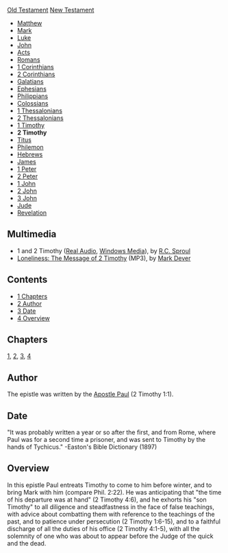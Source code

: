 [Old Testament](Old_Testament "Old Testament")
[New Testament](New_Testament "New Testament")
-   [Matthew](Gospel_of_Matthew "Gospel of Matthew")
-   [Mark](Gospel_of_Mark "Gospel of Mark")
-   [Luke](Gospel_of_Luke "Gospel of Luke")
-   [John](Gospel_of_John "Gospel of John")
-   [Acts](Acts_of_the_Apostles "Acts of the Apostles")
-   [Romans](Epistle_to_the_Romans "Epistle to the Romans")
-   [1 Corinthians](First_Epistle_to_the_Corinthians "First Epistle to the Corinthians")
-   [2 Corinthians](Second_Epistle_to_the_Corinthians "Second Epistle to the Corinthians")
-   [Galatians](Epistle_to_the_Galatians "Epistle to the Galatians")
-   [Ephesians](Epistle_to_the_Ephesians "Epistle to the Ephesians")
-   [Philippians](Epistle_to_the_Philippians "Epistle to the Philippians")
-   [Colossians](Epistle_to_the_Colossians "Epistle to the Colossians")
-   [1 Thessalonians](First_Epistle_to_the_Thessalonians "First Epistle to the Thessalonians")
-   [2 Thessalonians](Second_Epistle_to_the_Thessalonians "Second Epistle to the Thessalonians")
-   [1 Timothy](First_Epistle_to_Timothy "First Epistle to Timothy")
-   **2 Timothy**
-   [Titus](Epistle_to_Titus "Epistle to Titus")
-   [Philemon](Epistle_to_Philemon "Epistle to Philemon")
-   [Hebrews](Epistle_to_the_Hebrews "Epistle to the Hebrews")
-   [James](Epistle_of_James "Epistle of James")
-   [1 Peter](First_Epistle_of_Peter "First Epistle of Peter")
-   [2 Peter](Second_Epistle_of_Peter "Second Epistle of Peter")
-   [1 John](First_Epistle_of_John "First Epistle of John")
-   [2 John](Second_Epistle_of_John "Second Epistle of John")
-   [3 John](Third_Epistle_of_John "Third Epistle of John")
-   [Jude](Epistle_of_Jude "Epistle of Jude")
-   [Revelation](Book_of_Revelation "Book of Revelation")

## Multimedia

-   1 and 2 Timothy
    ([Real Audio](http://broadcast.ligonier.org/playlists/rym20051022.m3u),
    [Windows Media](http://broadcast.ligonier.org/playlists/rym20051022.asx)),
    by [R.C. Sproul](R.C._Sproul "R.C. Sproul")
-   [Loneliness: The Message of 2 Timothy](http://dl.salemweb.net/?mg=6EAA5C5A-4753-4096-ADB7-A9F0271C93C2)
    (MP3), by [Mark Dever](Mark_Dever "Mark Dever")

## Contents

-   [1 Chapters](#Chapters)
-   [2 Author](#Author)
-   [3 Date](#Date)
-   [4 Overview](#Overview)

## Chapters

[1](2_Timothy_1 "2 Timothy 1"), [2](2_Timothy_2 "2 Timothy 2"),
[3](2_Timothy_3 "2 Timothy 3"), [4](2_Timothy_4 "2 Timothy 4")

## Author

The epistle was written by the
[Apostle Paul](Apostle_Paul "Apostle Paul") (2 Timothy 1:1).

## Date

"It was probably written a year or so after the first, and from
Rome, where Paul was for a second time a prisoner, and was sent to
Timothy by the hands of Tychicus." -Easton's Bible Dictionary
(1897)

## Overview

In this epistle Paul entreats Timothy to come to him before winter,
and to bring Mark with him (compare Phil. 2:22). He was
anticipating that "the time of his departure was at hand" (2
Timothy 4:6), and he exhorts his "son Timothy" to all diligence and
steadfastness in the face of false teachings, with advice about
combatting them with reference to the teachings of the past, and to
patience under persecution (2 Timothy 1:6-15), and to a faithful
discharge of all the duties of his office (2 Timothy 4:1-5), with
all the solemnity of one who was about to appear before the Judge
of the quick and the dead.



